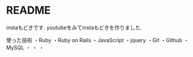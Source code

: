 # README

instaもどきです.
youtubeをみてinstaもどきを作りました.


使った技術
・Ruby
・Ruby on Rails
・JavaScript
・jquery
・Git
・Github
・MySQL
・
・
・
